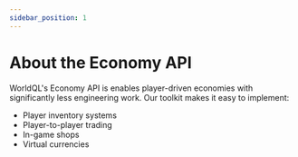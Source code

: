 ```yaml
---
sidebar_position: 1
---
```


# About the Economy API

WorldQL's Economy API is enables player-driven economies with significantly less engineering work.
Our toolkit makes it easy to implement:
- Player inventory systems
- Player-to-player trading
- In-game shops
- Virtual currencies

